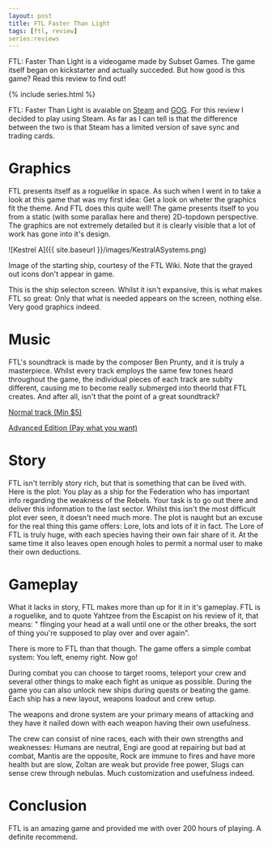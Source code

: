```yaml
---
layout: post
title: FTL Faster Than Light
tags: [ftl, review]
series:reviews
---
```

FTL: Faster Than Light is a videogame made by Subset Games. The game itself began on kickstarter and actually succeded. But how good is this game? Read this review to find out!

{% include series.html %}

FTL: Faster Than Light is avaiable on [Steam](http://store.steampowered.com/app/212680/) and [GOG](www.gog.com/game/faster_than_light). For this review I decided to play using Steam. As far as I can tell is that the difference between the two is that Steam has a limited version of save sync and trading cards.

Graphics
========
FTL presents itself as a roguelike in space. As such when I went in to take a look at this game that was my first idea: Get a look on wheter the graphics fit the theme. And FTL does this quite well! The game presents itself to you from a static (with some parallax here and there) 2D-topdown perspective. The graphics are not extremely detailed but it is clearly visible that a lot of work has gone into it's design.

![Kestrel A]({{ site.baseurl }}/images/KestralASystems.png)

Image of the starting ship, courtesy of the FTL Wiki. Note that the grayed out icons don't appear in game.

This is the ship selecton screen. Whilst it isn't expansive, this is what makes FTL so great: Only that what is needed appears on the screen, nothing else. Very good graphics indeed.

Music
=====
FTL's soundtrack is made by the composer Ben Prunty, and it is truly a masterpiece. Whilst every track employs the same few tones heard throughout the game, the individual pieces of each track are sublty different, causing me to become really submerged into theorld that FTL creates. And after all, isn't that the point of a great soundtrack?

[Normal track (Min $5)](https://benprunty.bandcamp.com/album/ftl)

[Advanced Edition (Pay what you want)](https://benprunty.bandcamp.com/album/ftl)

Story
=====
FTL isn't terribly story rich, but that is something that can be lived with. Here is the plot: You play as a ship for the Federation who has important info regarding the weakness of the Rebels. Your task is to go out there and deliver this information to the last sector. Whilst  this isn't the most difficult plot ever seen, it doesn't need much more. The plot is naught but an excuse for the real thing this game offers: Lore, lots and lots of it in fact. The Lore of FTL is truly huge, with each species having their own fair share of it. At the same time it also leaves open enough holes to permit a normal user to make their own deductions.

Gameplay
=========
What it lacks in story, FTL makes more than up for it in it's gameplay. FTL is a roguelike, and to quote Yahtzee from the Escapist on his review of it, that means: " flinging your head at a wall until one or the other breaks, the sort of thing you're supposed to play over and over again".

There is more to FTL than that though. The game offers a simple combat system: You left, enemy right. Now go!

During combat you can choose to target rooms, teleport your crew and several other things to make each fight as unique as possible. During the game you can also unlock new ships during quests or beating the game. Each ship has a new layout, weapons loadout and crew setup.

The weapons and drone system are your primary means of attacking and they have it nailed down with each weapon having their own usefulness.

The crew can consist of nine races, each with their own strengths and weaknesses: Humans are neutral, Engi are good at repairing but bad at combat, Mantis are the opposite, Rock are immune to fires and have more health but are slow, Zoltan are weak but provide free power, Slugs can sense crew through nebulas. Much customization and usefulness indeed.

Conclusion
=========
FTL is an amazing game and provided me with over 200 hours of playing. A definite recommend.
